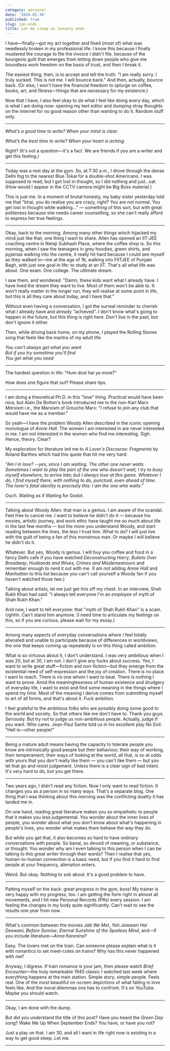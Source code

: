 ```yaml
---
category: personal
date: '2024-01-30'
published: true
slug: jan-ends
title: Let me sleep as January ends
---
```


I have—finally—got my act together and fixed (most of) what was needlessly broken in my professional life. I know this because I finally mustered the courage to file the invoice I didn't file, because of the bourgeois guilt that emerges from letting down people who give me boundless work freedom on the basis of trust, and then I break it.

The easiest thing, then, is to accept and tell the truth: "I am really sorry. I truly sucked. This is not me. I will bounce back." And then, actually, bounce back. (Or else, I won't have the financial freedom to splurge on coffee, books, art, and fitness—things that are necessary for my existence.)

Now that I have, I also feel okay to do what I feel like doing every day, which is what I am doing now: opening my text editor and dumping stray thoughts on the internet for no good reason other than wanting to do it. Random stuff only.

---

*What’s a good time to write?*
*When your mind is clear.* 

*What’s the best time to write?*
*When your heart is aching.*

Right? (It's not a question—it's a fact. We are friends if you are a writer and get this feeling.)

---

Today was a rest day at the gym. So, at 7:30 a.m., I drove through the dense Delhi fog to the nearest Blue Tokai for a double-shot Americano. I was supposed to read, but I got lost in thought, so I did nothing and just...sat. (How would I appear in the CCTV camera might be Big Boss material.)

This is just me. In a moment of brutal honesty, my baby sister yesterday told me that "bhai, you do realise you are crazy, right? You are not normal. You get lost in thought while walking..." — something of this sort, but with great politeness because she needs career counselling, so she can't really afford to express her true feelings.

---

Okay, back to the morning. Among many other things which hijacked my mind just like that, one thing I want to share. Allen has opened an IIT-JEE coaching centre in Netaji Subhash Place, where the coffee shop is. So this morning, when I saw the teenagers in grey hoodies, green shirts, and pyjamas walking into the centre, it really hit hard because I could see myself as they walked in—me at the age of 16, walking into FIITJEE of Punjabi Bagh, with just one goal in life: to study at an IIT. That's all what life was about. One exam. One college. The ultimate dream.

I saw them, and wondered: "Damn, these kids want what I already have. I have lived the dream they want to live. Most of them won't be able to. It won't really matter in the longer run, they will realise at some point in life, but this is all they care about today, and I have that."

Without even having a conversation, I got the surreal reminder to cherish what I already have and already "achieved". I don't know what's going to happen in the future, but this thing is right here. Don't live in the past, but don't ignore it either.

Then, while driving back home, on my phone, I played the Rolling Stones song that feels like the mantra of my adult life:

*You can't always get what you want*  
*But if you try sometime you'll find*  
*You get what you need*

---

The hardest question in life: "Hum dost hai ya more?" 

How does one figure that out? Please share tips. 

---

I am doing a theoretical Ph.D. in this "love" thing. Practical would have been nice, but Alain De Botton's book introduced me to the non-Karl Marx _Marxism_ i.e., the Marxism of Groucho Marx: "I refuse to join any club that would have me as a member."

So yeah—I have the problem Woody Allen described in the iconic opening monologue of _Annie Hall_. The women I am interested in are never interested in me. I am not interested in the women who find me interesting. Sigh. Hence, theory. Clear?

My exploration for literature led me to *A Lover's Discourse: Fragments* by Roland Barthes which had this quote that hit me very hard: 

*"Am I in love? --yes, since I am waiting. The other one never waits. Sometimes I want to play the part of the one who doesn't wait; I try to busy myself elsewhere, to arrive late; but I always lose at this game. Whatever I do, I find myself there, with nothing to do, punctual, even ahead of time. The lover's fatal identity is precisely this: I am the one who waits."*

Ouch. Waiting as if Waiting for Godot. 

---

Talking about Woody Allen: that man is a genius. I am aware of the scandal. Feel free to cancel me. I want to believe he didn't do it — because his movies, artistic journey, and work ethic have taught me so much about life in the last few months — but the more you understand Woody, and start reading between the lines, the less I trust him. What to do? I will just live with the guilt of being a fan of this monstrous man. Or maybe I will believe he didn't do it.

Whatever. But yes, Woody is genius. I will buy you coffee and food in a fancy Delhi cafe if you have watched *Deconstructing Harry*, *Bullets Over Broadway*, *Husbands and Wives*, *Crimes and Misdemeanours* and remember enough to nerd it out with me. (I am not adding *Annie Hall* and *Manhattan* to this list because you can't call yourself a Woody fan if you haven't watched those two.)

Talking about artists, let me just get this off my chest. In an interview, Shah Rukh Khan had said: "I always tell everyone I'm an _employee_ of myth of Shah Rukh Khan."

And now, I want to tell everyone: that "myth of Shah Rukh Khan" is a scam. Ughhh. Can't stand him anymore. (I need time to articulate my feelings on this, so if you are curious, please wait for my essay.)

---

Among many aspects of everyday conversations where I feel totally alienated and unable to participate because of differences in worldviews, the one that keeps coming up repeatedly is on this thing called ambition.

What is so virtuous about it, I don't understand. I was very ambitious when I was 20, but at 30, I am not. I don't give any fucks about success. Yes, I want to write great stuff—fiction and non-fiction—but they emerge from the existential need of self-expression and the joy of creation. There is no place I want to reach. There is no one whom I want to beat. There is nothing I want to prove. Amid the meaninglessness of human existence and drudgery of everyday life, I want to exist and find some meaning in the things where I spend my time. Most of the meaning I derive comes from submitting myself to art of all forms, and that's about it. Fuck ambition.

I feel grateful to the ambitious folks who are possibly doing some good to the world and society. So that others like me don't have to. Thank you guys. Seriously. But try not to judge us non-ambitious people. Actually, judge if you want. Who cares. Jean-Paul Sartre told us in his excellent play _No Exit_: "Hell is—other people!"

---

Being a mature adult means having the capacity to tolerate people you know are intrinsically good people but their behaviour, their way of working, their temperament, their ways of looking at the world, all that, is so at odds with yours that you don't really like them — you can't like them — but you let that go and resist judgement. Unless there is a clear sign of bad intent. It's very hard to do, but you get there.

---

Two years ago, I didn't read any fiction. Now I only want to read fiction. It changes you as a person in so many ways. That's a separate blog. One thing that I was thinking about this morning was the conflicting duality it has landed me in.

On one hand, reading great literature makes you so empathetic to people that it makes you less judgemental. You wonder about the inner lives of people, you wonder about what you don't know about what's happening in people's lives, you wonder what makes them behave the way they do.

But while you get that, it also becomes so hard to have ordinary conversations with people. So banal, so devoid of meaning, or substance, or thought. You wonder why am I even talking to this person when I can be talking to this great writer through their words? Then I realise that yes, human-to-human connection is a basic need, but if you find it hard to find people at your frequency, alienation enters.

Weird. But okay. Nothing to sob about. It's a good problem to have.

---

Patting myself on the back: great progress in the gym, boss! My trainer is very happy with my progress, too. I am getting the form right in almost all movements, and I hit new Personal Records (PRs) every session. I am feeling the changes in my body quite significantly. Can't wait to see the results one year from now.

---

What's common between the movies _Jab We Met_, _Yeh Jawaani Hai Deewani_, _Before Sunrise_, _Eternal Sunshine of the Spotless Mind_, and—if you include literature—_Anna Karenina_?

Easy. The lovers met on the train. Can someone please explain what is it with romantics to set meet-cutes on trains? Why has this never happened with me?

Anyway, I digress. If train romance is your jam, then please watch _Brief Encounter_—the truly remarkable 1945 classic I watched last week where everything happens at the train station. Simple story, simple people. Feels real. One of the most beautiful on-screen depictions of what falling in love feels like. And the moral dilemmas one has to confront. It's on YouTube. Maybe you should watch.

---

Okay, I am done with the dump. 

But did you understand the title of this post? Have you heard the _Green Day_ song? Wake Me Up When September Ends? You have, or have you not? 

Just a play on that. I am 30, and all I want in life right now is existing in a way to get good sleep. Let me.

---